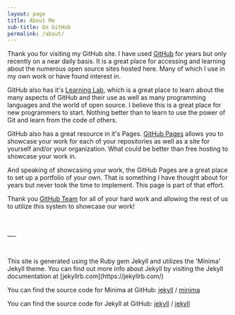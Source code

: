 ```yaml
---
layout: page
title: About Me
sub-title: On GitHub
permalink: /about/
---
```


Thank you for visiting my GitHub site. I have used [GitHub](https://github.com) for years but only recently on a near daily basis. It is a great place for accessing and learning about the numerous open source sites hosted here. Many of which I use in my own work or have found interest in.

GitHub also has it's [Learning Lab](https://lab.github.com/), which is a great place to learn about the many aspects of GitHub and their use as well as many programming languages and the world of open source. I believe this is a great place for new programmers to start. Nothing better than to learn to use the power of Git and learn from the code of others.

GitHub also has a great resource in it's Pages. [GitHub Pages](https://pages.github.com/) allows you to showcase your work for each of your repositories as well as a site for yourself and/or your organization. What could be better than free hosting to showcase your work in.

And speaking of showcasing your work, the GitHub Pages are a great place to set up a portfolio of your own. That is something I have thought about for years but never took the time to implement. This page is part of that effort.

Thank you [GitHub Team](https://github.com/about/leadership) for all of your hard work and allowing the rest of us to utilize this system to showcase our work!
<p><br /></p>
___
<p><br /></p>
This site is generated using the Ruby gem Jekyll and utilizes the 'Minima' Jekyll theme. You can find out more info about Jekyll by visiting the Jekyll documentation at [jekyllrb.com](https://jekyllrb.com/)

You can find the source code for Minima at GitHub:
[jekyll][jekyll-organization] /
[minima](https://github.com/jekyll/minima)

You can find the source code for Jekyll at GitHub:
[jekyll][jekyll-organization] /
[jekyll](https://github.com/jekyll/jekyll)


[jekyll-organization]: https://github.com/jekyll
